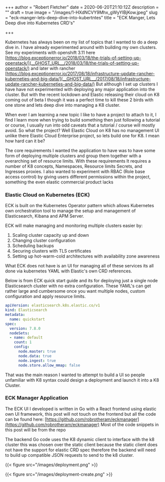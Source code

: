 +++
author = "Robert Fletcher"
date = 2020-06-20T21:10:12Z
description = ""
draft = true
image = "/images/1-HXdNCVY9Mhx_gWyYIBjKow.jpeg"
slug = "eck-manger-lets-deep-dive-into-kubertntes"
title = "ECK Manger, Lets Deep dive into Kubernetes CRD's"

+++


Kubernetes has always been on my list of topics that I wanted to do a deep dive in. I have already experimented around with building my own clusters. See my experiments with openshift 3.11 here [https://blog.exceptionerror.io/2018/03/18/the-trials-of-setting-up-openstack/](__GHOST_URL__/2018/03/18/the-trials-of-setting-up-openstack/) and later with rancher [https://blog.exceptionerror.io/2017/08/18/infrastructure-update-rancher-kuberneties-and-big-data/](__GHOST_URL__/2017/08/18/infrastructure-update-rancher-kuberneties-and-big-data/) But although I set up clusters I have have not experimented with deploying any major application into the cluster.  But with the recent lockdown and Elastic releasing their cloud on K8 coming out of beta I though it was a perfect time to kill these 2 birds with one stone and lets deep dive into managing a K8 cluster. 

When ever I am learning a new topic I like to have a project to attach to it, I find I learn more when trying to build something then just following a tutorial or course, I usually run into odd caveats that a tutorial / course will mostly avoid. So what the project? Well Elastic Cloud on K8 has no management UI unlike there Elastic Cloud Enterprise project, so lets build one for K8. I mean how hard can it be?

The core requirements I wanted the application to have was to have some form of deploying multiple clusters and group them together with a overarching set of resource limits. With these requirements It requires a number of K8 concepts, Namespaces, Resource limits Secrets, and Ingresses proxies. I also wanted to experiment with RBAC (Role base access control) by giving users different permissions within the project, something the even elastic commercial product lacks

### Elastic Cloud on Kubernetes (ECK)

ECK is built on the Kubernetes Operator pattern which allows Kubernetes own orchestration tool to manage the setup and management of Elasticsearch, Kibana and APM Server.

ECK will make managing and monitoring multiple clusters easier by:

1. Scaling cluster capacity up and down
2. Changing cluster configuration
3. Scheduling backups
4. Securing clusters with TLS certificates
5. Setting up hot-warm-cold architectures with availability zone awareness

What ECK does not have is an UI for managing all of these services its all done via kubernetes YAML with Elastic's own CRD references.

Below is from ECK quick start guide and its for deploying just a single node Elasticsearch cluster with no extra configuration. These YAML's can get rather large and cumbersome once you want multiple nodes, custom configuration and apply resource limits.

```yaml
apiVersion: elasticsearch.k8s.elastic.co/v1
kind: Elasticsearch
metadata:
  name: quickstart
spec:
  version: 7.8.0
  nodeSets:
  - name: default
    count: 1
    config:
      node.master: true
      node.data: true
      node.ingest: true
      node.store.allow_mmap: false
```

That was the main reason I wanted to attempt to build a UI so people unfamiliar with K8 syntax could design a deployment and launch it into a K8 Cluster.

### ECK Manager Application

The ECK UI I developed is written in Go with a React frontend using elastic own UI framework, this post will not touch on the frontend but all the code can be found here: [https://github.com/robrotheram/eckmanager](https://github.com/robrotheram/eckmanager) Most of the code snippets in this post will be from the repo

The backend Go code uses the K8 dynamic client to interface with the k8 cluster this was chosen over the static client because the static client does not have the support for elastic CRD spec therefore the backend will need to build up compatible JSON requests to send to the k8 cluster.













{{< figure src="/images/deployment.png" >}}











{{< figure src="/images/deployment-create.png" >}}

